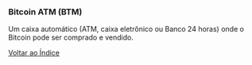 ### Bitcoin ATM (BTM)

Um caixa automático (ATM, caixa eletrônico ou Banco 24 horas) onde o Bitcoin pode ser comprado e vendido. 

[Voltar ao Índice](../)